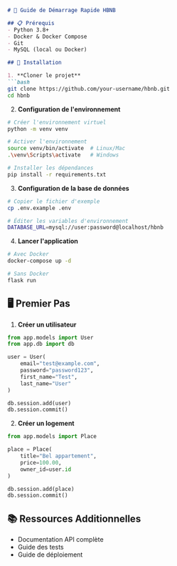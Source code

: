 ```markdown
# 🚀 Guide de Démarrage Rapide HBNB

## 📋 Prérequis
- Python 3.8+
- Docker & Docker Compose
- Git
- MySQL (local ou Docker)

## 🔧 Installation

1. **Cloner le projet**
```bash
git clone https://github.com/your-username/hbnb.git
cd hbnb
```

2. **Configuration de l'environnement**
```bash
# Créer l'environnement virtuel
python -m venv venv

# Activer l'environnement
source venv/bin/activate  # Linux/Mac
.\venv\Scripts\activate   # Windows

# Installer les dépendances
pip install -r requirements.txt
```

3. **Configuration de la base de données**
```bash
# Copier le fichier d'exemple
cp .env.example .env

# Éditer les variables d'environnement
DATABASE_URL=mysql://user:password@localhost/hbnb
```

4. **Lancer l'application**
```bash
# Avec Docker
docker-compose up -d

# Sans Docker
flask run
```

## 🖥️ Premier Pas

1. **Créer un utilisateur**
```python
from app.models import User
from app.db import db

user = User(
    email="test@example.com",
    password="password123",
    first_name="Test",
    last_name="User"
)

db.session.add(user)
db.session.commit()
```

2. **Créer un logement**
```python
from app.models import Place

place = Place(
    title="Bel appartement",
    price=100.00,
    owner_id=user.id
)

db.session.add(place)
db.session.commit()
```

## 📚 Ressources Additionnelles
- Documentation API complète
- Guide des tests
- Guide de déploiement
```